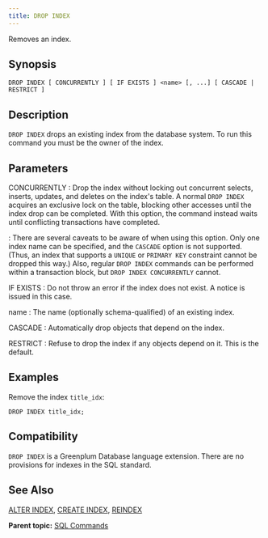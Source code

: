 ```yaml
---
title: DROP INDEX 
---
```


Removes an index.

## <a id="section2"></a>Synopsis 

``` {#sql_command_synopsis}
DROP INDEX [ CONCURRENTLY ] [ IF EXISTS ] <name> [, ...] [ CASCADE | RESTRICT ]
```

## <a id="section3"></a>Description 

`DROP INDEX` drops an existing index from the database system. To run this command you must be the owner of the index.

## <a id="section4"></a>Parameters 

CONCURRENTLY
:   Drop the index without locking out concurrent selects, inserts, updates, and deletes on the index's table. A normal `DROP INDEX` acquires an exclusive lock on the table, blocking other accesses until the index drop can be completed. With this option, the command instead waits until conflicting transactions have completed.

:   There are several caveats to be aware of when using this option. Only one index name can be specified, and the `CASCADE` option is not supported. \(Thus, an index that supports a `UNIQUE` or `PRIMARY KEY` constraint cannot be dropped this way.\) Also, regular `DROP INDEX` commands can be performed within a transaction block, but `DROP INDEX CONCURRENTLY` cannot.

IF EXISTS
:   Do not throw an error if the index does not exist. A notice is issued in this case.

name
:   The name \(optionally schema-qualified\) of an existing index.

CASCADE
:   Automatically drop objects that depend on the index.

RESTRICT
:   Refuse to drop the index if any objects depend on it. This is the default.

## <a id="section5"></a>Examples 

Remove the index `title_idx`:

```
DROP INDEX title_idx;
```

## <a id="section6"></a>Compatibility 

`DROP INDEX` is a Greenplum Database language extension. There are no provisions for indexes in the SQL standard.

## <a id="section7"></a>See Also 

[ALTER INDEX](ALTER_INDEX.html), [CREATE INDEX](CREATE_INDEX.html), [REINDEX](REINDEX.html)

**Parent topic:** [SQL Commands](../sql_commands/sql_ref.html)

